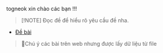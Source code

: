 togneok xin chào các bạn !!!
>[!NOTE] Đọc đề để hiểu rõ yêu cầu đề nha.
- [Đề bài](https://luyencode.net/problem/thpttd_119)
> 📝Chú ý các bài trên web nhưng được lấy dữ liệu từ file